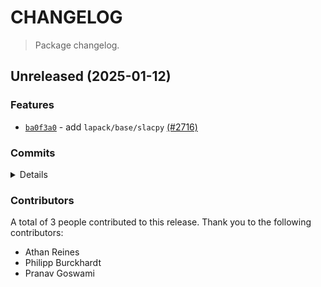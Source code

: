 # CHANGELOG

> Package changelog.

<section class="release" id="unreleased">

## Unreleased (2025-01-12)

<section class="features">

### Features

-   [`ba0f3a0`](https://github.com/stdlib-js/stdlib/commit/ba0f3a07b022febd62d4f5f9616dff0c1648bf5a) - add `lapack/base/slacpy` [(#2716)](https://github.com/stdlib-js/stdlib/pull/2716)

</section>

<!-- /.features -->

<section class="commits">

### Commits

<details>

-   [`9dc7363`](https://github.com/stdlib-js/stdlib/commit/9dc736335ae16107240ffb47284ff93e7e15e826) - **docs:** improve example clarity _(by Athan Reines)_
-   [`dc62ca4`](https://github.com/stdlib-js/stdlib/commit/dc62ca45415b32347eb7354a12c01a9b5bb5c436) - **docs:** update examples _(by Athan Reines)_
-   [`685d5e1`](https://github.com/stdlib-js/stdlib/commit/685d5e1c76b6685eb27fa43e96755f3aa08856a7) - **test:** update test values to resolve ambiguity in expected values _(by Athan Reines)_
-   [`e0cef99`](https://github.com/stdlib-js/stdlib/commit/e0cef995e884021db3001dc1a3cfef0ca7b368c2) - **style:** remove extra spaces for regular expressions in publish script _(by Philipp Burckhardt)_
-   [`ba0f3a0`](https://github.com/stdlib-js/stdlib/commit/ba0f3a07b022febd62d4f5f9616dff0c1648bf5a) - **feat:** add `lapack/base/slacpy` [(#2716)](https://github.com/stdlib-js/stdlib/pull/2716) _(by Pranav Goswami, Athan Reines)_

</details>

</section>

<!-- /.commits -->

<section class="contributors">

### Contributors

A total of 3 people contributed to this release. Thank you to the following contributors:

-   Athan Reines
-   Philipp Burckhardt
-   Pranav Goswami

</section>

<!-- /.contributors -->

</section>

<!-- /.release -->

